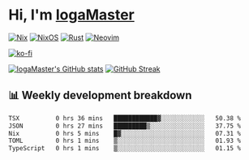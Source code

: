 # Hi, I'm [IogaMaster](https://youtube.com/IogaMaster)  

[![Nix](https://img.shields.io/badge/NIX-5277C3.svg?style=for-the-badge&logo=NixOS&logoColor=white)](https://builtwithnix.org/)
[![NixOS](https://img.shields.io/badge/NIXOS-5277C3.svg?style=for-the-badge&logo=NixOS&logoColor=white)](https://nixos.org/)
[![Rust](https://img.shields.io/badge/rust-%23000000.svg?style=for-the-badge&logo=rust&logoColor=white)](https://www.rust-lang.org/)
[![Neovim](https://img.shields.io/badge/NeoVim-%2357A143.svg?&style=for-the-badge&logo=neovim&logoColor=white)](https://github.com/neovim/neovim)

[![ko-fi](https://ko-fi.com/img/githubbutton_sm.svg)](https://ko-fi.com/X8X2P08GZ)

[![IogaMaster's GitHub stats](https://github-readme-stats.vercel.app/api?username=IogaMaster&show_icons=true&bg_color=1e1e2e&text_color=cdd6f4&icon_color=cba6f7&title_color=94e2d5)](https://github.com/IogaMaster)
[![GitHub Streak](https://streak-stats.demolab.com?user=IogaMaster&theme=catppuccin-mocha&hide_border=false&date_format=M%20j%5B%2C%20Y%5D)](https://git.io/streak-stats)


## 📊 Weekly development breakdown

<!--START_SECTION:wakaweek-->

```txt
TSX          0 hrs 36 mins   ████████████▓░░░░░░░░░░░░   50.38 %
JSON         0 hrs 27 mins   █████████▒░░░░░░░░░░░░░░░   37.75 %
Nix          0 hrs 5 mins    █▓░░░░░░░░░░░░░░░░░░░░░░░   07.31 %
TOML         0 hrs 1 mins    ▒░░░░░░░░░░░░░░░░░░░░░░░░   01.93 %
TypeScript   0 hrs 1 mins    ▒░░░░░░░░░░░░░░░░░░░░░░░░   01.15 %
```

<!--END_SECTION:wakaweek-->
